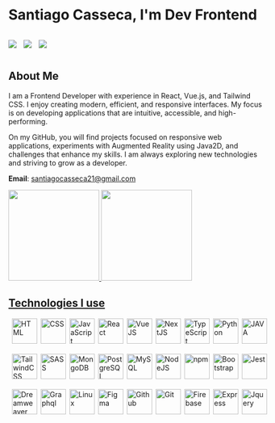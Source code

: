 

# Santiago Casseca, I'm Dev Frontend



<div style="display:flex; gap: 1em ">
          
<a href="www.linkedin.com/in/santiago-casseca-496b84195" target="_blank"><img  src="https://img.shields.io/badge/LinkedIn-0077B5?style=for-the-badge&logo=linkedin&logoColor=white" target="_blank"/> </a>

<a href="https://ww.facebook.com/santiagofigueiredo.casseca/" target="_blank"><img  src="https://img.shields.io/badge/Facebook-1877F2?style=for-the-badge&logo=facebook&logoColor=white" target="_blank" /></a>

<a href="https://www.instagram.com/s.casseca/" target="_blank"><img  src="https://img.shields.io/badge/Instagram-E4405F?style=for-the-badge&logo=instagram&logoColor=white" target="_blank" /></a>

</div>


## About Me

I am a Frontend Developer with experience in React, Vue.js, and Tailwind CSS. I enjoy creating modern, efficient, and responsive interfaces. My focus is on developing applications that are intuitive, accessible, and high-performing.

On my GitHub, you will find projects focused on responsive web applications, experiments with Augmented Reality using Java2D, and challenges that enhance my skills. I am always exploring new technologies and striving to grow as a developer.

**Email**: santiagocasseca21@gmail.com

<div>
<a href="https://beacons.ai/scasseca8">
<img height="180em" src="https://github-readme-stats.vercel.app/api?username=scasseca8&show_icons=true&theme=tokyonight"/>
<img height="180em" src="https://github-readme-stats.vercel.app/api/top-langs/?username=scasseca8&layout=donut&theme=tokyonight"/>
</div>

## Technologies I use

<div style="display: flex; align-items: center; gap: 0.5em; margin-bottom: 20px"><br>


<img align="center" alt="HTML" height="50" width="50" src="https://cdn.jsdelivr.net/gh/devicons/devicon@latest/icons/html5/html5-original-wordmark.svg" />

<img align="center" alt="CSS" height="50" width="50" src="https://cdn.jsdelivr.net/gh/devicons/devicon@latest/icons/css3/css3-original-wordmark.svg" />
          
<img align="center" alt="JavaScript" height="50" width="50" src="https://cdn.jsdelivr.net/gh/devicons/devicon@latest/icons/javascript/javascript-original.svg" />


<img align="center" alt="React" height="50" width="50" src="https://cdn.jsdelivr.net/gh/devicons/devicon@latest/icons/react/react-original-wordmark.svg" />
          


<img align="center" alt="VueJS" height="50" src="https://cdn.jsdelivr.net/gh/devicons/devicon@latest/icons/vuejs/vuejs-original-wordmark.svg" />

<img align="center" alt="NextJS" height="50" width="50"  src="https://cdn.jsdelivr.net/gh/devicons/devicon@latest/icons/nextjs/nextjs-original-wordmark.svg" />

<img align="center" alt="TypeScript" height="50" width="50" src="https://cdn.jsdelivr.net/gh/devicons/devicon@latest/icons/typescript/typescript-original.svg" />

   
 <img align="center" alt="Python" height="50" width="50" src="https://cdn.jsdelivr.net/gh/devicons/devicon@latest/icons/python/python-original.svg" />


<img align="center" alt="JAVA" height="50" width="50" src="https://cdn.jsdelivr.net/gh/devicons/devicon@latest/icons/java/java-original-wordmark.svg" />
          
</div>  

<div style="display: flex; align-items: center; gap: 0.5em; margin-bottom: 20px"><br>

<img align="center" alt="TailwindCSS" height="50" width="50" src="https://cdn.jsdelivr.net/gh/devicons/devicon@latest/icons/tailwindcss/tailwindcss-original.svg" />


 <img align="center" alt="SASS" height="50" width="50" src="https://cdn.jsdelivr.net/gh/devicons/devicon@latest/icons/sass/sass-original.svg" />
          
          

 <img align="center" alt="MongoDB" height="50" width="50" src="https://cdn.jsdelivr.net/gh/devicons/devicon@latest/icons/mongodb/mongodb-original-wordmark.svg" />

<img align="center" alt="PostgreSQL" height="50" width="50" src="https://cdn.jsdelivr.net/gh/devicons/devicon@latest/icons/postgresql/postgresql-original-wordmark.svg" />
          

 <img align="center" alt="MySQL" height="50" width="50" src="https://cdn.jsdelivr.net/gh/devicons/devicon@latest/icons/mysql/mysql-original-wordmark.svg" />
                  

<img align="center" alt="NodeJS" height="50" width="50" src="https://cdn.jsdelivr.net/gh/devicons/devicon@latest/icons/nodejs/nodejs-original-wordmark.svg" />
                   
<img align="center" alt="npm" height="50" width="50" src="https://cdn.jsdelivr.net/gh/devicons/devicon@latest/icons/npm/npm-original-wordmark.svg" />
                   

 <img align="center" alt="Bootstrap" height="50" width="50" src="https://cdn.jsdelivr.net/gh/devicons/devicon@latest/icons/bootstrap/bootstrap-original-wordmark.svg" />

<img align="center" alt="Jest" height="50" width="50" src="https://cdn.jsdelivr.net/gh/devicons/devicon@latest/icons/jest/jest-plain.svg" />

</div>

<div style="display: flex; align-items: center; gap: 0.5em; margin-bottom: 20px"><br>        

<img align="center" alt="Dreamweaver" height="50" width="50" src="https://cdn.jsdelivr.net/gh/devicons/devicon@latest/icons/dreamweaver/dreamweaver-original.svg" />


 <img align="center" alt="Graphql" height="50" width="50" src="https://cdn.jsdelivr.net/gh/devicons/devicon@latest/icons/graphql/graphql-plain-wordmark.svg" />
          

<img  align="center" alt="Linux" height="50" width="50" src="https://cdn.jsdelivr.net/gh/devicons/devicon@latest/icons/linux/linux-original.svg" />
          

 <img align="center" alt="Figma" height="50" width="50" src="https://cdn.jsdelivr.net/gh/devicons/devicon@latest/icons/figma/figma-original.svg" />


<img align="center" alt="Github" height="50" width="50" src="https://cdn.jsdelivr.net/gh/devicons/devicon@latest/icons/github/github-original-wordmark.svg" />
          


<img align="center" alt="Git" height="50" width="50" src="https://cdn.jsdelivr.net/gh/devicons/devicon@latest/icons/git/git-original-wordmark.svg" />
          


 <img align="center" alt="Firebase" height="50" width="50" src="https://cdn.jsdelivr.net/gh/devicons/devicon@latest/icons/firebase/firebase-original-wordmark.svg" />
          
<img align="center" alt="Express" height="50" width="50" src="https://cdn.jsdelivr.net/gh/devicons/devicon@latest/icons/express/express-original.svg" />


 <img align="center" alt="Jquery" height="50" width="50" src="https://cdn.jsdelivr.net/gh/devicons/devicon@latest/icons/jquery/jquery-original-wordmark.svg" />
          
</div>
         
